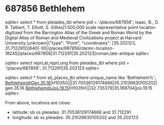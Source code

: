 


# 687856 Bethlehem

sqlite> select * from pleiades_tbl where pid = '/places/687856';
Isaac, B., D. R. Talbert, T. Elliott, S. Gillies|1:500,000 scale representative point location digitized from the Barrington Atlas of the Greek and Roman World by the Digital Atlas of Roman and Medieval Civilizations project at Harvard University.|unknown|{"type": "Point", "coordinates": [35.202123, 31.712291]}|640|-30|/places/687856/darmc-location-18245|/places/687856|31.712291|35.202123|roman,late-antique
sqlite> 


sqlite> select reprLat,reprLong from pleiades_tbl where pid = '/places/687856';
31.712291|35.202123
sqlite> 


sqlite> select * from sb_places_tbl where unique_name like 'Bethlehem%';
Bethlehem@Gen.35.16|H1035G|||31.70536129174666|35.21026630105202|gen.35.16
Bethlehem@Jos.19.15|H1035H|||32.735379|35.189704|jos.19.15
sqlite> 

From above, locations are close:
- latitude: sb vs pleiades: 31.70536129174666 and 31.712291
- longitude: sb vs pleiades: 35.21026630105202 and 35.202123
